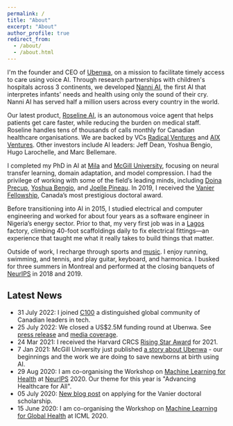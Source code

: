 ```yaml
---
permalink: /
title: "About"
excerpt: "About"
author_profile: true
redirect_from: 
  - /about/
  - /about.html
---
```


I'm the founder and CEO of [Ubenwa](http://ubenwa.ai/), on a mission to facilitate timely access to care using voice AI. Through research partnerships with children's hospitals across 3 continents, we developed [Nanni AI](https://nanni.ai/), the first AI that interpretes infants' needs and health using only the sound of their cry. Nanni AI has served half a million users across every country in the world. 

Our latest product, [Roseline AI](https://www.roseline.ai/), is an autonomous voice agent that helps patients get care faster, while reducing the burden on medical staff. Roseline handles tens of thousands of calls monthly for Canadian healthcare organisations. We are backed by VCs [Radical Ventures](https://radical.vc/) and [AIX Ventures](https://www.aixventures.com/). Other investors include AI leaders: Jeff Dean, Yoshua Bengio, Hugo Larochelle, and Marc Bellemare.

I completed my PhD in AI at [Mila](https://mila.quebec/en/person/charles-c-onu/) and [McGill University](https://cs.mcgill.ca/), focusing on neural transfer learning, domain adaptation, and model compression. I had the privilege of working with some of the field’s leading minds, including [Doina Precup](https://en.wikipedia.org/wiki/Doina_Precup), [Yoshua Bengio](https://en.wikipedia.org/wiki/Yoshua_Bengio), and [Joelle Pineau](https://en.wikipedia.org/wiki/Jo%C3%ABlle_Pineau). In 2019, I received the [Vanier Fellowship](https://vanier.gc.ca/), Canada’s most prestigious doctoral award. 

Before transitioning into AI in 2015, I studied electrical and computer engineering and worked for about four years as a software engineer in Nigeria’s energy sector. Prior to that, my very first job was in a [Lagos](https://en.wikipedia.org/wiki/Lagos) factory, climbing 40-foot scaffoldings daily to fix electrical fittings—an experience that taught me what it really takes to build things that matter.

Outside of work, I recharge through sports and [music](https://www.youtube.com/@cconu). I enjoy running, swimming, and tennis, and play guitar, keyboard, and harmonica. I busked for three summers in Montreal and performed at the closing banquets of [NeurIPS](https://neurips.cc/) in 2018 and 2019.

Latest News
-----
* 31 July 2022: I joined [C100](https://www.thec100.org/members#) a distinguished global community of Canadian leaders in tech.
* 25 July 2022: We closed a US$2.5M funding round at Ubenwa. See [press release](https://www.ubenwa.ai/blog/ubenwa-raises-pre-seed.html) and [media coverage](https://betakit.com/backed-by-yoshua-bengio-ubenwa-is-using-ai-to-diagnose-neurological-issues-through-baby-cries/).  
* 24 Mar 2021: I received the Harvard CRCS [Rising Star Award](https://mila.quebec/en/mila-researchers-sasha-luccioni-and-charles-onu-selected-as-harvard-crcs-2021-rising-stars-for-their-work-on-ai-for-social-good-projects/) for 2021. 
* 7 Jan 2021: McGill University just published [a story about Ubenwa](https://www.mcgill.ca/channels/article/birth-idea) - our beginnings and the work we are doing to save newborns at birth using AI. 
* 29 Aug 2020: I am co-organising the Workshop on [Machine Learning for Health](https://ml4health.github.io/2020/) at [NeurIPS](https://neurips.cc) 2020. Our theme for this year is "Advancing Healthcare for All".  
* 05 July 2020: [New blog post](https://onucharles.github.io/posts/2020/07/vanier-tips/) on applying for the Vanier doctoral scholarship.  
* 15 June 2020: I am co-organising the Workshop on [Machine Learning for Global Health](https://mlforglobalhealth.org/) at ICML 2020. 
